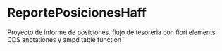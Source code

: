 # ReportePosicionesHaff

Proyecto de informe de posiciones. flujo de tesoreria con fiori elements CDS anotationes y ampd table function

